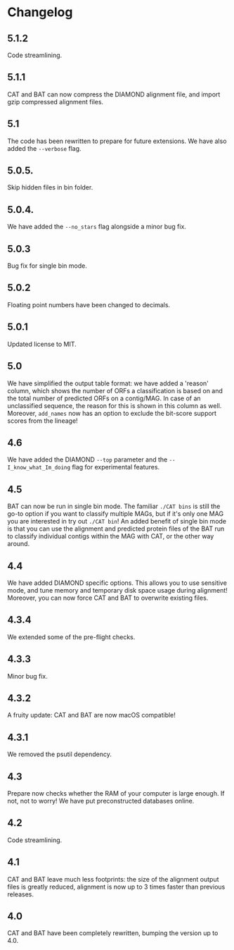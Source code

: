 # Changelog

## 5.1.2
Code streamlining.

## 5.1.1
CAT and BAT can now compress the DIAMOND alignment file, and import gzip compressed alignment files.

## 5.1
The code has been rewritten to prepare for future extensions. We have also added the `--verbose` flag.

## 5.0.5.
Skip hidden files in bin folder.

## 5.0.4.
We have added the `--no_stars` flag alongside a minor bug fix.

## 5.0.3
Bug fix for single bin mode.

## 5.0.2
Floating point numbers have been changed to decimals.

## 5.0.1
Updated license to MIT.

## 5.0
We have simplified the output table format: we have added a 'reason' column, which shows the number of ORFs a classification is based on and the total number of predicted ORFs on a contig/MAG. In case of an unclassified sequence, the reason for this is shown in this column as well. Moreover, `add_names` now has an option to exclude the bit-score support scores from the lineage!

## 4.6
We have added the DIAMOND `--top` parameter and the `--I_know_what_Im_doing` flag for experimental features.

## 4.5
BAT can now be run in single bin mode. The familiar `./CAT bins` is still the go-to option if you want to classify multiple MAGs, but if it's only one MAG you are interested in try out `./CAT bin`! An added benefit of single bin mode is that you can use the alignment and predicted protein files of the BAT run to classify individual contigs within the MAG with CAT, or the other way around.

## 4.4
We have added DIAMOND specific options. This allows you to use sensitive mode, and tune memory and temporary disk space usage during alignment! Moreover, you can now force CAT and BAT to overwrite existing files.

## 4.3.4
We extended some of the pre-flight checks.

## 4.3.3
Minor bug fix.

## 4.3.2
A fruity update: CAT and BAT are now macOS compatible!

## 4.3.1
We removed the psutil dependency.

## 4.3
Prepare now checks whether the RAM of your computer is large enough. If not, not to worry! We have put preconstructed databases online.

## 4.2
Code streamlining.

## 4.1
CAT and BAT leave much less footprints: the size of the alignment output files is greatly reduced, alignment is now up to 3 times faster than previous releases.

## 4.0
CAT and BAT have been completely rewritten, bumping the version up to 4.0.
